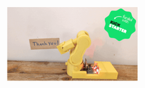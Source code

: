 <a href="https://www.kickstarter.com/projects/731479134/pedro-0">

<img align="center" src="https://github.com/almtzr/Pedro/blob/main/img/pedro_thank_you.gif" width="60%">

</a>
